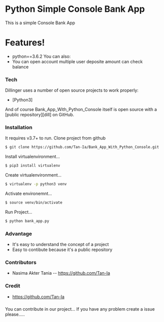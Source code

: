 # Python Simple Console Bank App  


This is a simple Console Bank App  
#  Features!
  - python==3.6.2 
You can also:
  - You can open account multiple user deposite amount can check balance
### Tech

Dillinger uses a number of open source projects to work properly:
* [Python3] 

And of course Bank_App_With_Python_Console itself is open source with a [public repository][dill]
 on GitHub.

### Installation

It requires  v3.7+ to run.
Clone project from github
```sh
$ git clone https://github.com/Tan-Ia/Bank_App_With_Python_Console.git
```
Install virtualenvironment...
```sh
$ pip3 install virtualenv
```
Create virtualenvironment...
```sh
$ virtualenv -p python3 venv
```
Activate environemnt...
```sh
$ source venv/bin/activate
```
Run Project...
```sh
$ python bank_app.py
```

### Advantage
  - It's easy to understand the concept of a project
  - Easy to contibute because it's a public repository
  

### Contributors
  - Nasima Akter Tania -- https://github.com/Tan-Ia
  

### Credit
  - https://github.com/Tan-Ia
 
  

###
You can contribute in our project...
If you have any problem create a issue please.....


